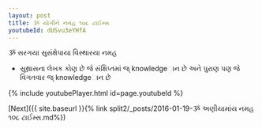 ```yaml
---
layout: post
title: ૐ યોગીને નમહ ૧૦૮ ટાઈમ્સ
youtubeId: dUSvu3eYHfA
---
```

 
 
 ૐ સરગયા સુસંક્ષેપાયા વિસ્થારયા નમહ  
 
 -  સુથ્રાસના લેખક કોણ છે જે સંક્ષિપ્તમાં જ્ knowledgeાન છે અને પુરાણ પણ જે વિગતવાર જ્ knowledgeાન છે 
 
  
 
  
 
 
 
 
 
 


{% include youtubePlayer.html id=page.youtubeId %}
 
[Next]({{ site.baseurl }}{% link  split2/_posts/2016-01-19-ૐ અણીયામાંય નમહ  ૧૦૮ ટાઈમ્સ.md%})
 
